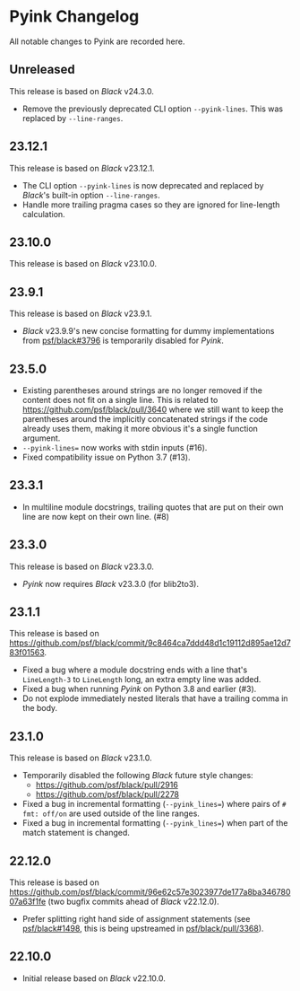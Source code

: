 # Pyink Changelog

All notable changes to Pyink are recorded here.

## Unreleased

This release is based on _Black_ v24.3.0.

* Remove the previously deprecated CLI option `--pyink-lines`. This was replaced
  by `--line-ranges`.

## 23.12.1

This release is based on _Black_ v23.12.1.

* The CLI option `--pyink-lines` is now deprecated and replaced by _Black_'s
  built-in option `--line-ranges`.
* Handle more trailing pragma cases so they are ignored for line-length
  calculation.

## 23.10.0

This release is based on _Black_ v23.10.0.

## 23.9.1

This release is based on _Black_ v23.9.1.

* _Black_ v23.9.9's new concise formatting for dummy implementations from
  [psf/black#3796](https://github.com/psf/black/pull/3796) is temporarily
  disabled for _Pyink_.

## 23.5.0

* Existing parentheses around strings are no longer removed if the content does
  not fit on a single line. This is related to
  https://github.com/psf/black/pull/3640 where we still want to keep the
  parentheses around the implicitly concatenated strings if the code already
  uses them, making it more obvious it's a single function argument.
* `--pyink-lines=` now works with stdin inputs (#16).
* Fixed compatibility issue on Python 3.7 (#13).

## 23.3.1

* In multiline module docstrings, trailing quotes that are put on their own line
  are now kept on their own line. (#8)

## 23.3.0

This release is based on _Black_ v23.3.0.

* _Pyink_ now requires _Black_ v23.3.0 (for blib2to3).

## 23.1.1

This release is based on https://github.com/psf/black/commit/9c8464ca7ddd48d1c19112d895ae12d783f01563.

* Fixed a bug where a module docstring ends with a line that's `LineLength-3`
  to `LineLength` long, an extra empty line was added.
* Fixed a bug when running *Pyink* on Python 3.8 and earlier (#3).
* Do not explode immediately nested literals that have a trailing comma in the
  body.

## 23.1.0

This release is based on _Black_ v23.1.0.

* Temporarily disabled the following _Black_ future style changes:
    * https://github.com/psf/black/pull/2916
    * https://github.com/psf/black/pull/2278
* Fixed a bug in incremental formatting (`--pyink_lines=`) where pairs of
  `# fmt: off/on` are used outside of the line ranges.
* Fixed a bug in incremental formatting (`--pyink_lines=`) when part of the
  match statement is changed.

## 22.12.0

This release is based on
https://github.com/psf/black/commit/96e62c57e3023977de177a8ba34678007a63f1fe
(two bugfix commits ahead of _Black_ v22.12.0).

* Prefer splitting right hand side of assignment statements
  (see [psf/black#1498](https://github.com/psf/black/issues/1498), this is being
  upstreamed in [psf/black/pull/3368](https://github.com/psf/black/pull/3368)).

## 22.10.0

* Initial release based on _Black_ v22.10.0.
